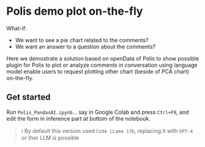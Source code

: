 # Polis demo plot on-the-fly
What-if:
- We want to see a pie chart related to the comments?
- We want an answer to a question about the comments?

Here we demostrate a solution based on openData of Polis to show possible plugin for Polis 
to plot or analyze comments in conversation using language model enable users to request 
plotting other chart (beside of PCA chart) on-the-fly.

## Get started
Run `Polis_PandasAI.ipynb`... say in Google Colab and press `Ctrl+F9`, and edit the form 
in inference part at bottom of the notebook.

> ℹ️ By default this version used `Code LLama 13b`, replacing it with `GPT-4` or ther LLM is possible

